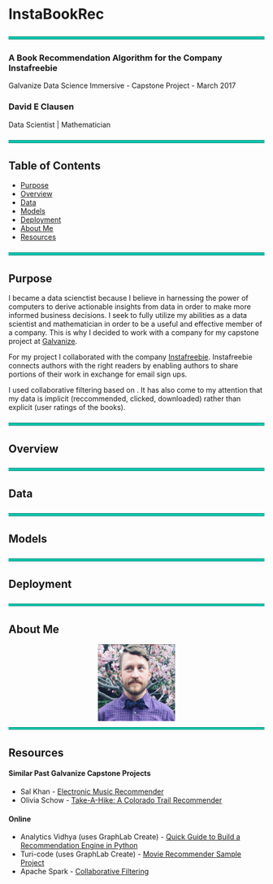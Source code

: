 # InstaBookRec  

<img src="images/break_line.png">

### A Book Recommendation Algorithm for the Company Instafreebie
Galvanize Data Science Immersive - Capstone Project - March 2017

### David E Clausen
Data Scientist | Mathematician

<img src="images/break_line.png">

## Table of Contents
- [Purpose](#purpose)
- [Overview](#overview)
- [Data](#data)
- [Models](#models)
- [Deployment](#deployment)
- [About Me](#about-me)
- [Resources](#resources)

<img src="images/break_line.png">

## Purpose

I became a data scienctist because I believe in harnessing the power of computers to derive actionable insights from data in order to make more informed business decisions.  I seek to fully utilize my abilities as a data scientist and mathematician in order to be a useful and effective member of a company.  This is why I decided to work with a company for my capstone project at [Galvanize](http://www.galvanize.com).  

For my project I collaborated with the company [Instafreebie](https://www.instafreebie.com).  Instafreebie connects authors with the right readers by enabling authors to share portions of their work in exchange for email sign ups. 


I used collaborative filtering based on .  It has also come to my attention that my data is implicit (reccommended, clicked, downloaded) rather than explicit (user ratings of the books).

<img src="images/break_line.png">

## Overview

<img src="images/break_line.png">

## Data

<img src="images/break_line.png">

## Models

<img src="images/break_line.png">

## Deployment

<img src="images/break_line.png">

## About Me
<div style="text-align:center"><img src="images/IMG_1968_square.PNG" width=30% height=30%/></div>


<img src="images/break_line.png">

## Resources

#### Similar Past Galvanize Capstone Projects

* Sal Khan - [Electronic Music Recommender](https://github.com/salmank09/musicrecommender)
* Olivia Schow - [Take-A-Hike: A Colorado Trail Recommender](https://github.com/oschow/take-a-hike)


#### Online

* Analytics Vidhya (uses GraphLab Create) - [Quick Guide to Build a Recommendation Engine in Python](https://www.analyticsvidhya.com/blog/2016/06/quick-guide-build-recommendation-engine-python/)
* Turi-code (uses GraphLab Create) - [Movie Recommender Sample Project](https://github.com/turi-code/sample-movie-recommender)
* Apache Spark - [Collaborative Filtering](https://spark.apache.org/docs/latest/ml-collaborative-filtering.html)
